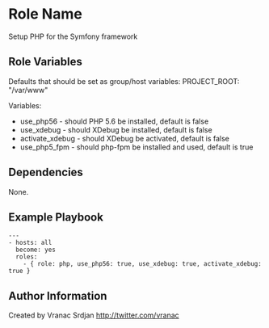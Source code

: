 Role Name
=========

Setup PHP for the Symfony framework

Role Variables
--------------

Defaults that should be set as group/host variables:
PROJECT_ROOT: "/var/www"

Variables:
- use_php56 - should PHP 5.6 be installed, default is false
- use_xdebug - should XDebug be installed, default is false
- activate_xdebug - should XDebug be activated, default is false
- use_php5_fpm - should php-fpm be installed and used, default is true

Dependencies
------------

None.

Example Playbook
----------------

```
---
- hosts: all
  become: yes
  roles:
    - { role: php, use_php56: true, use_xdebug: true, activate_xdebug: true }
```

Author Information
------------------

Created by Vranac Srdjan http://twitter.com/vranac
